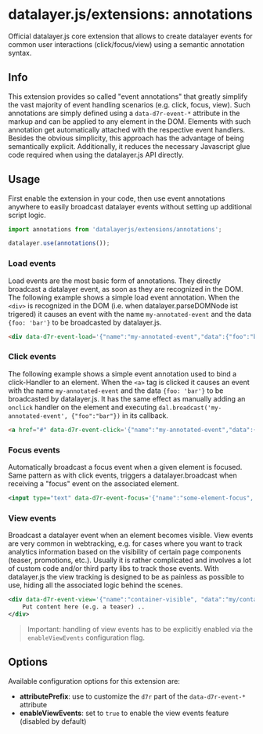# datalayer.js/extensions: annotations
Official datalayer.js core extension that allows to create datalayer events for common user interactions (click/focus/view) using a semantic annotation syntax.

## Info
This extension provides so called "event annotations" that greatly simplify the vast majority of event handling scenarios (e.g. click, focus, view). Such annotations are simply defined using a `data-d7r-event-*` attribute in the markup and can be applied to any element in the DOM. Elements with such annotation get automatically attached with the respective event handlers. Besides the obvious simplicity, this approach has the advantage of being semantically explicit. Additionally, it reduces the necessary Javascript glue code required when using the datalayer.js API directly.

## Usage
First enable the extension in your code, then use event annotations anywhere to easily broadcast datalayer events without setting up additional script logic.

```javascript
import annotations from 'datalayerjs/extensions/annotations';

datalayer.use(annotations());
```

### Load events
Load events are the most basic form of annotations. They directly broadcast a datalayer event, as soon as they are recognized in the DOM. The following example shows a simple load event annotation. When the `<div>` is recognized in the DOM (i.e. when datalayer.parseDOMNode ist trigered) it causes an event with the name `my-annotated-event` and the data `{foo: 'bar'}` to be broadcasted by datalayer.js.

```html
<div data-d7r-event-load='{"name":"my-annotated-event","data":{"foo":"bar"}}'></div>
```

### Click events
The following example shows a simple event annotation used to bind a click-Handler to an element. When the `<a>` tag is clicked it causes an event with the name `my-annotated-event` and the data `{foo: 'bar'}` to be broadcasted by datalayer.js. It has the same effect as manually adding an `onclick` handler on the element and executing `dal.broadcast('my-annotated-event', {"foo":"bar"})` in its callback.

```html
<a href="#" data-d7r-event-click='{"name":"my-annotated-event","data":{"foo":"bar"}}'>Click me!</a>
```

### Focus events
Automatically broadcast a focus event when a given element is focused. Same pattern as with click events, triggers a datalayer.broadcast when receiving a "focus" event on the associated element.
```xml
<input type="text" data-d7r-event-focus='{"name":"some-element-focus", "data":"form/input/123"}' />
```

### View events
Broadcast a datalayer event when an element becomes visible. View events are very common in webtracking, e.g. for cases where you want to track analytics information based on the visibility of certain page components (teaser, promotions, etc.). Usually it is rather complicated and involves a lot of custom code and/or third party libs to track those events. With datalayer.js the view tracking is designed to be as painless as possible to use, hiding all the associated logic behind the scenes.

```xml
<div data-d7r-event-view='{"name":"container-visible", "data":"my/container/123"}'>
    Put content here (e.g. a teaser) ..
</div>
```

> Important: handling of view events has to be explicitly enabled via the `enableViewEvents` configuration flag.

## Options
Available configuration options for this extension are:
- **attributePrefix**: use to customize the `d7r` part of the `data-d7r-event-*` attribute
- **enableViewEvents**: set to `true` to enable the view events feature (disabled by default)
